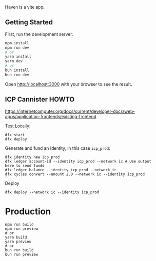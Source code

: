 Haven is a vite app.

## Getting Started

First, run the development server:

```bash
npm install
npm run dev
# or
yarn install
yarn dev
# or
bun install
bun run dev
```

Open [http://localhost:3000](http://localhost:3000) with your browser to see the result.

## ICP Cannister HOWTO

https://internetcomputer.org/docs/current/developer-docs/web-apps/application-frontends/existing-frontend

Test Locally:

```
dfx start
dfx deploy
```

Generate and fund an Identity, in this case `icp_prod`:

```
dfx identity new icp_prod
dfx ledger account-id --identity icp_prod --network ic # Use output here to send funds
dfx ledger balance --identity icp_prod --network ic
dfx cycles convert --amount 2.0 --network ic --identity icp_prod
```

Deploy

```
dfx deploy --network ic --identity icp_prod
```

# Production

```
npm run build
npm run preview
# or
yarn build
yarn preview
# or
bun run build
bun run preview
```
